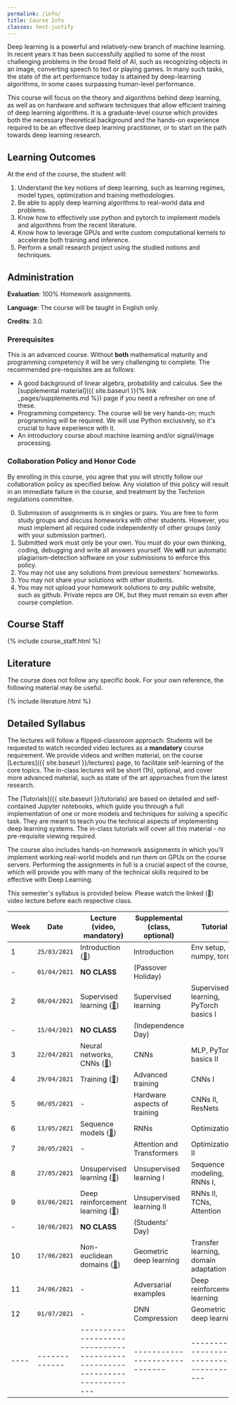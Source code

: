 ```yaml
---
permalink: /info/
title: Course Info
classes: text-justify 
---
```


Deep learning is a powerful and relatively-new branch of machine learning. In
recent years it has been successfully applied to some of the most challenging
problems in the broad field of AI, such as recognizing objects in an image,
converting speech to text or playing games. In many such tasks, the state of
the art performance today is attained by deep-learning algorithms, in some
cases surpassing human-level performance.

This course will focus on the theory and algorithms behind deep learning, as
well as on hardware and software techniques that allow efficient training of
deep learning algorithms. It is a graduate-level course which provides both the
necessary theoretical background and the hands-on experience required to be an
effective deep learning practitioner, or to start on the path towards deep
learning research.

## Learning Outcomes

At the end of the course, the student will:

1.	Understand the key notions of deep learning, such as learning regimes, model
    types, optimization and training methodologies.
1.  Be able to apply deep learning algorithms to real-world data and problems.
1.	Know how to effectively use python and pytorch to implement models and
    algorithms from the recent literature.
1.	Know how to leverage GPUs and write custom computational kernels to
    accelerate both training and inference.
1.	Perform a small research project using the studied notions and techniques.


## Administration

**Evaluation**: 100% Homework assignments.

**Language**: The course will be taught in English only.

**Credits**: 3.0.

### Prerequisites

This is an advanced course. Without **both** mathematical maturity and
programming competency it will be very challenging to complete.
The recommended pre-requisites are as follows:

- A good background of linear algebra, probability and calculus. See the
  [supplemental material]({{ site.baseurl }}{% link _pages/supplements.md %})
  page if you need a refresher on one of these.
- Programming competency. The course will be very hands-on; much programming
  will be required.  We will use Python exclusively, so it's crucial to have
  experience with it.
- An introductory course about machine learning and/or signal/image processing.

### Collaboration Policy and Honor Code

By enrolling in this course, you agree that you will strictly follow our
collaboration policy as specified below. Any violation of this policy will
result in an immediate failure in the course, and treatment by the Technion
regulations committee.

0. Submission of assignments is in singles or pairs.
   You are free to form study groups and discuss homeworks with other students.
   However, you must implement all required code independently of other groups
   (only with your submission partner).
1. Submitted work must only be your own. You must do your own thinking,
   coding, debugging and write all answers yourself. We **will** run automatic
   plagiarism-detection software on your submissions to enforce this policy.
3. You may not use any solutions from previous semesters' homeworks.
4. You may not share your solutions with other students.
5. You may not upload your homework solutions to *any* public website, such as
   github. Private repos are OK, but they must remain so even after course completion.

## Course Staff

{% include course_staff.html %}

## Literature

The course does not follow any specific book. For your own reference, the
following material may be useful.

{% include literature.html %}

## Detailed Syllabus


The lectures will follow a flipped-classroom approach: Students will be
requested to watch recorded video lectures as a **mandatory** course
requirement. We provide videos and written material, on the course
[Lectures]({{ site.baseurl }}/lectures) page, to facilitate self-learning of
the core topics. The in-class lectures will be short (1h), optional, and
cover more advanced material, such as state of the art approaches from the
latest research.

The [Tutorials]({{ site.baseurl }}/tutorials) are based on detailed and
self-contained Jupyter notebooks, which guide you through a full implementation
of one or more models and techniques for solving a specific task. They are
meant to teach you the technical aspects of implementing deep learning systems.
The in-class tutorials will cover all this material - no pre-requisite viewing
required.

The course also includes hands-on homework assignments in which you'll
implement working real-world models and run them on GPUs on the course servers.
Performing the assignments in full is a crucial aspect of the course, which
will provide you with many of the technical skills required to be effective
with Deep Learning.

This semester's syllabus is provided below. Please watch the linked (🔗) video
lecture before each respective class.


| Week | Date          | Lecture (video, mandatory)                                                | Supplemental (class, optional) | Tutorial                                    | Homework   |
| ---- | ------------- | ------------------------------------------------------------------------- | -----------------------------  | ------------------------------------------- | ---------- |
| 1    | `25/03/2021`  | Introduction ([🔗]({{site.baseurl}}/lectures/lecture_01/))                | Introduction                   | Env setup, numpy, torch
| -    | `01/04/2021`  | **NO CLASS**                                                              | (Passover Holiday)             |                                             |            |
| 2    | `08/04/2021`  | Supervised learning ([🔗]({{site.baseurl}}/lectures/lecture_02/))         | Supervised learning            | Supervised learning, PyTorch basics I       | HW1        |
| -    | `15/04/2021`  | **NO CLASS**                                                              | (Independence Day)             |                                             |            |
| 3    | `22/04/2021`  | Neural networks, CNNs ([🔗]({{site.baseurl}}/lectures/lecture_03/))       | CNNs                           | MLP, PyTorch basics II                      |            |
| 4    | `29/04/2021`  | Training ([🔗]({{site.baseurl}}/lectures/lecture_04))                     | Advanced training              | CNNs I                                      |            |
| 5    | `06/05/2021`  | -                                                                         | Hardware aspects of training   | CNNs II, ResNets                            | HW2        |
| 6    | `13/05/2021`  | Sequence models ([🔗]({{site.baseurl}}/lectures/lecture_05))              | RNNs                           | Optimization I                              |            |
| 7    | `20/05/2021`  | -                                                                         | Attention and Transformers     | Optimization II                             |            |
| 8    | `27/05/2021`  | Unsupervised learning ([🔗]({{site.baseurl}}/lectures/lecture_06))        | Unsupervised learning I        | Sequence modeling, RNNs I,                  |            |
| 9    | `03/06/2021`  | Deep reinforcement learning ([🔗]({{site.baseurl}}/lectures/lecture_07))  | Unsupervised learning II       | RNNs II, TCNs, Attention                    | HW3        |
| -    | `10/06/2021`  | **NO CLASS**                                                              | (Students' Day)                |                                             |            |
| 10   | `17/06/2021`  | Non-euclidean domains ([🔗]({{site.baseurl}}/lectures/lecture_11))        | Geometric deep learning        | Transfer learning, domain adaptation        |            |
| 11   | `24/06/2021`  | -                                                                         | Adversarial examples           | Deep reinforcement learning                 |            |
| 12   | `01/07/2021`  | -                                                                         | DNN Compression                | Geometric deep learning                     | HW4        |
| ---- | ------------- | ------------------------------------------------------------------------- | -----------------------------  | ------------------------------------------- | ---------- |

